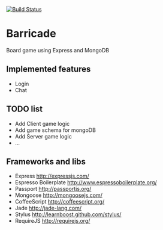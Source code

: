 [![Build Status](https://travis-ci.org/Mamuuut/Barricade.png)](https://travis-ci.org/Mamuuut/Barricade)

Barricade
=========

Board game using Express and MongoDB

Implemented features
---------

*   Login
*   Chat

TODO list
---------

*   Add Client game logic
*   Add game schema for mongoDB
*   Add Server game logic
*   ...

Frameworks and libs
---------

*   Express http://expressjs.com/
*   Espresso Boilerplate http://www.espressoboilerplate.org/
*   Passport http://passportjs.org/
*   Mongoose http://mongoosejs.com/
*   CoffeeScript http://coffeescript.org/
*   Jade http://jade-lang.com/
*   Stylus http://learnboost.github.com/stylus/
*   RequireJS http://requirejs.org/
